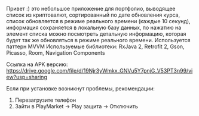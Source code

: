 Привет :) это небольшое приложение для портфолио, выводящее список из криптовалют, сортированный по дате обновления курса, список обновляется в режиме реального времени (каждые 10 секунд), информация сохраняется в локальную базу данных, по нажатию на элемент списка можно посмотреть детальную информацию, которая будет так же обновляться в режиме реального времени.
Используется паттерн MVVM
Используемые библиотеки:
RxJava 2,
Retrofit 2,
Gson,
Picasso,
Room,
Navigation Components

Ссылка на APK версию:
https://drive.google.com/file/d/19Njr3yWmkx_GNVu5Y7pnjG_V53PT3n99/view?usp=sharing

Если при установке возникнут проблемы, рекомендации:
1. Перезагрузите телефон
2. Зайти в PlayMarket -> Play защита -> Отключить

